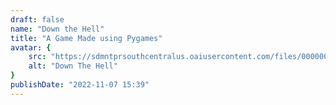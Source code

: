 ```yaml
---
draft: false
name: "Down the Hell"
title: "A Game Made using Pygames"
avatar: {
    src: "https://sdmntprsouthcentralus.oaiusercontent.com/files/00000000-97c8-61f7-885b-6b06d986899d/raw?se=2025-05-02T16%3A24%3A20Z&sp=r&sv=2024-08-04&sr=b&scid=bb134699-7a5f-52c2-a0f8-b5c4243b0ced&skoid=ae70be19-8043-4428-a990-27c58b478304&sktid=a48cca56-e6da-484e-a814-9c849652bcb3&skt=2025-05-02T09%3A36%3A49Z&ske=2025-05-03T09%3A36%3A49Z&sks=b&skv=2024-08-04&sig=bTYmCSg3GW%2BiyDkh5yApOJrR6cD52uBvLp044x4BHjQ%3D",
    alt: "Down The Hell"
}
publishDate: "2022-11-07 15:39"
---
```

